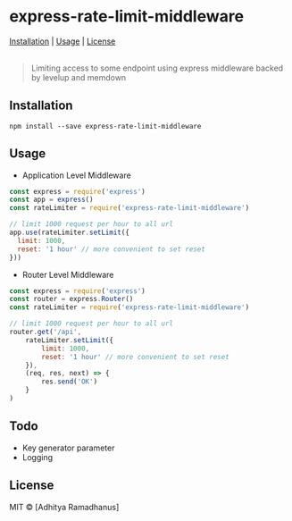 # express-rate-limit-middleware
<p>
  <a href="#installation">Installation</a> |
  <a href="#usage">Usage</a> |
  <a href="#licenses">License</a>
  <br><br>
  <blockquote>
  Limiting access to some endpoint using express middleware backed by levelup and memdown 
  </blockquote>
</p>

Installation
------------
`npm install --save express-rate-limit-middleware`

Usage
------------
* Application Level Middleware
```js
const express = require('express')
const app = express()
const rateLimiter = require('express-rate-limit-middleware')

// limit 1000 request per hour to all url
app.use(rateLimiter.setLimit({
  limit: 1000, 
  reset: '1 hour' // more convenient to set reset
}))
```

* Router Level Middleware
```js
const express = require('express')
const router = express.Router()
const rateLimiter = require('express-rate-limit-middleware')

// limit 1000 request per hour to all url
router.get('/api', 
	rateLimiter.setLimit({
  		limit: 1000, 
  		reset: '1 hour' // more convenient to set reset
	}),
	(req, res, next) => {
		res.send('OK')
	}
)
```

Todo
------------
* Key generator parameter
* Logging 

License
----

MIT © [Adhitya Ramadhanus]
